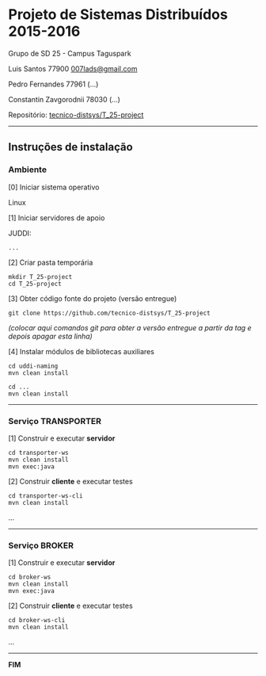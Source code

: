 # Projeto de Sistemas Distribuídos 2015-2016 #

Grupo de SD 25 - Campus Taguspark

Luis Santos 77900 007lads@gmail.com

Pedro Fernandes 77961 (...)

Constantin Zavgorodnii 78030 (...)


Repositório:
[tecnico-distsys/T_25-project](https://github.com/tecnico-distsys/T_25-project)

-------------------------------------------------------------------------------

## Instruções de instalação


### Ambiente

[0] Iniciar sistema operativo

Linux

[1] Iniciar servidores de apoio

JUDDI:
```
...
```


[2] Criar pasta temporária

```
mkdir T_25-project
cd T_25-project

```


[3] Obter código fonte do projeto (versão entregue)

```
git clone https://github.com/tecnico-distsys/T_25-project
```
*(colocar aqui comandos git para obter a versão entregue a partir da tag e depois apagar esta linha)*


[4] Instalar módulos de bibliotecas auxiliares

```
cd uddi-naming
mvn clean install
```

```
cd ...
mvn clean install
```


-------------------------------------------------------------------------------

### Serviço TRANSPORTER

[1] Construir e executar **servidor**

```
cd transporter-ws
mvn clean install
mvn exec:java
```

[2] Construir **cliente** e executar testes

```
cd transporter-ws-cli
mvn clean install
```

...


-------------------------------------------------------------------------------

### Serviço BROKER

[1] Construir e executar **servidor**

```
cd broker-ws
mvn clean install
mvn exec:java
```


[2] Construir **cliente** e executar testes

```
cd broker-ws-cli
mvn clean install
```

...

-------------------------------------------------------------------------------
**FIM**
